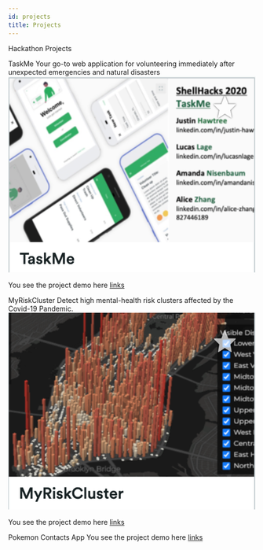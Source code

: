 ```yaml
---
id: projects
title: Projects
---
```


Hackathon Projects

TaskMe
Your go-to web application for volunteering immediately after unexpected emergencies and natural disasters
![TaskMe](./assets/taskme.png)

You see the project demo here [links](https://www.youtube.com/watch?v=9fR6_ADFRbI)

MyRiskCluster
Detect high mental-health risk clusters affected by the Covid-19 Pandemic.
![MyRiskCluster](./assets/myriskcluster.png)

You see the project demo here [links](https://www.youtube.com/watch?v=2VdCVq61gv0)

Pokemon Contacts App
You see the project demo here [links](https://www.youtube.com/watch?v=BSaSh0G9uJE)
